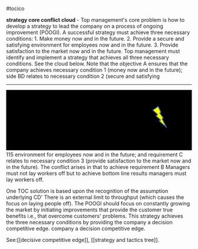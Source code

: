 #tocico

<b>strategy core conflict cloud</b> - Top management's core problem is how to develop a strategy to lead the company on a process of ongoing improvement (POOGI).  A successful strategy must achieve three necessary conditions: 1. Make money now and in the future. 2. Provide a secure and satisfying environment for employees now and in the future.  3. Provide satisfaction to the market now and in the future.  Top management must identify and implement a strategy that achieves all three necessary conditions. See the cloud below.  Note that the objective A ensures that the company achieves necessary condition 1 (money now and in the future); side BD relates to necessary condition 2 (secure and satisfying 
<hr/>
<img src="./tocico_dictionary_2nd_editio-115_1.png"/>
115 
environment for employees now and in the future; and requirement C relates to necessary condition 3 (provide satisfaction to the market now and in the future).
The conflict arises in that to achieve requirement B Managers must not lay workers off but to achieve bottom line results managers must lay workers off.

 One TOC solution is based upon the recognition of the assumption underlying CD' There is an external limit to throughput (which causes the focus on laying people off).  The POOGI should focus on constantly growing the market by initiating improvements that provide the customer true benefits i.e., that overcome customers' problems.  This strategy achieves the three necessary conditions by providing the company a decision competitive edge.
company a decision competitive edge.




See:[[decisive competitive edge]], [[strategy and tactics tree]].
